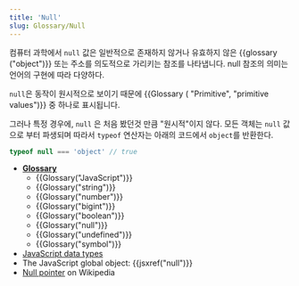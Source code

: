 ```yaml
---
title: 'Null'
slug: Glossary/Null
---
```

컴퓨터 과학에서 `null` 값은 일반적으로 존재하지 않거나 유효하지 않은 {{glossary ("object")}} 또는 주소를 의도적으로 가리키는 참조를 나타냅니다. null 참조의 의미는 언어의 구현에 따라 다양하다.

`null`은 동작이 원시적으로 보이기 때문에 {{Glossary ( "Primitive", "primitive values")}} 중 하나로 표시됩니다.

그러나 특정 경우에, `null` 은 처음 봤던것 만큼 "원시적"이지 않다. 모든 객체는 `null` 값으로 부터 파생되며 따라서 `typeof` 연산자는 아래의 코드에서 `object`를 반환한다.

```js
typeof null === 'object' // true
```

<section id="Quick_links"><ul><li><strong><a href="/en-US/docs/Glossary">Glossary</a></strong><ul><li>{{Glossary("JavaScript")}}</li><li>{{Glossary("string")}}</li><li>{{Glossary("number")}}</li><li>{{Glossary("bigint")}}</li><li>{{Glossary("boolean")}}</li><li>{{Glossary("null")}}</li><li>{{Glossary("undefined")}}</li><li>{{Glossary("symbol")}}</li></ul></li><li><a href="/en-US/docs/Web/JavaScript/Data_structures">JavaScript data types</a></li><li>The JavaScript global object: {{jsxref("null")}}</li><li><a href="https://ko.wikipedia.org/wiki/%EB%84%90_%ED%8F%AC%EC%9D%B8%ED%84%B0">Null pointer</a> on Wikipedia</li></ul></section>
